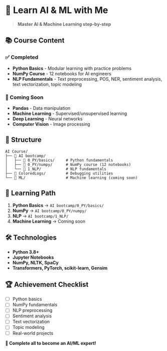 # 🧠 Learn AI & ML with Me

> **Master AI & Machine Learning step-by-step** 

## 📚 **Course Content**

### **✅ Completed**

- **Python Basics** - Modular learning with practice problems
- **NumPy Course** - 12 notebooks for AI engineers
- **NLP Fundamentals** - Text preprocessing, POS, NER, sentiment analysis, text vectorization, topic modeling

### **🚧 Coming Soon**

- **Pandas** - Data manipulation
- **Machine Learning** - Supervised/unsupervised learning
- **Deep Learning** - Neural networks
- **Computer Vision** - Image processing

## 📁 **Structure**

```
AI Course/
├── 📁 AI bootcamp/
│   ├── 📁 0_PY/basics/     # Python fundamentals
│   ├── 📁 0_PY/numpy/      # NumPy course (12 notebooks)
│   └── 📁 1_NLP/           # NLP fundamentals
├── 📁 ColoredLogs/         # Debugging utilities
└── 📁 ML/                  # Machine learning (coming soon)
```

## 🎯 **Learning Path**

1. **Python Basics** → `AI bootcamp/0_PY/basics/`
2. **NumPy** → `AI bootcamp/0_PY/numpy/`
3. **NLP** → `AI bootcamp/1_NLP/`
4. **Machine Learning** → Coming soon

## 🛠️ **Technologies**

- **Python 3.8+**
- **Jupyter Notebooks**
- **NumPy, NLTK, SpaCy**
- **Transformers, PyTorch, scikit-learn, Gensim**

## 🏆 **Achievement Checklist**

- [ ] Python basics
- [ ] NumPy fundamentals
- [ ] NLP preprocessing
- [ ] Sentiment analysis
- [ ] Text vectorization
- [ ] Topic modeling
- [ ] Real-world projects

**🎉 Complete all to become an AI/ML expert!**
